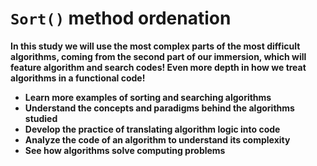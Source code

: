 # ``Sort()`` method ordenation

**In this study we will use the most complex parts of the most difficult algorithms, coming from the second part of our immersion, which will feature algorithm and search codes! Even more depth in how we treat algorithms in a functional code!**

- **Learn more examples of sorting and searching algorithms**
- **Understand the concepts and paradigms behind the algorithms studied**
- **Develop the practice of translating algorithm logic into code**
- **Analyze the code of an algorithm to understand its complexity**
- **See how algorithms solve computing problems**